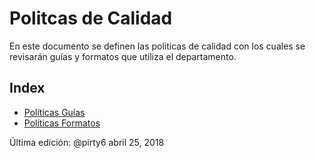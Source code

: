 # Politcas de Calidad
En este documento se definen las politicas de calidad con los cuales se revisarán guías y formatos que utiliza el departamento.

## Index
* [Políticas Guías](https://github.com/CaveLabs-1/Wiki/blob/pirty6-calidad/Calidad/Politicas%20Generales/Politicas%20Guias.md)
* [Políticas Formatos](https://github.com/CaveLabs-1/Wiki/blob/pirty6-calidad/Calidad/Politicas%20Generales/Politicas%20Formatos.md)

Última edición: @pirty6 abril 25, 2018
